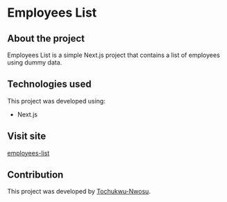 # Employees List

## About the project
Employees List is a simple Next.js project that contains a list of employees using dummy data.

## Technologies used
This project was developed using:
- Next.js

## Visit site
[employees-list](https://employees-list-neon.vercel.app/)

## Contribution
This project was developed by [Tochukwu-Nwosu](https://github.com/Tochukwu-Nwosu).

